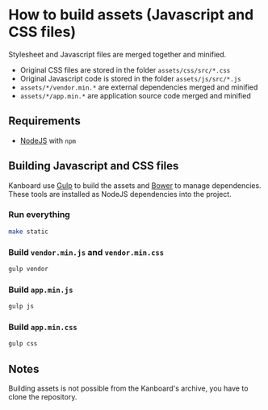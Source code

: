 How to build assets (Javascript and CSS files)
==============================================

Stylesheet and Javascript files are merged together and minified.

- Original CSS files are stored in the folder `assets/css/src/*.css`
- Original Javascript code is stored in the folder `assets/js/src/*.js`
- `assets/*/vendor.min.*` are external dependencies merged and minified
- `assets/*/app.min.*` are application source code merged and minified

Requirements
------------

- [NodeJS](https://nodejs.org/) with `npm`

Building Javascript and CSS files
---------------------------------

Kanboard use [Gulp](http://gulpjs.com/) to build the assets and [Bower](http://bower.io/) to manage dependencies.
These tools are installed as NodeJS dependencies into the project.

### Run everything

```bash
make static
```

### Build `vendor.min.js` and `vendor.min.css`

```bash
gulp vendor
```

### Build `app.min.js`

```bash
gulp js
```

### Build `app.min.css`

```bash
gulp css
```

Notes
-----

Building assets is not possible from the Kanboard's archive, you have to clone the repository.
